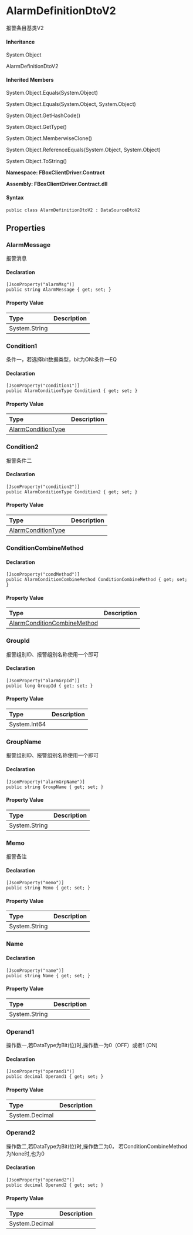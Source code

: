 # AlarmDefinitionDtoV2

报警条目基类V2

#### Inheritance

System.Object

AlarmDefinitionDtoV2

#### Inherited Members

System.Object.Equals\(System.Object\)

System.Object.Equals\(System.Object, System.Object\)

System.Object.GetHashCode\(\)

System.Object.GetType\(\)

System.Object.MemberwiseClone\(\)

System.Object.ReferenceEquals\(System.Object, System.Object\)

System.Object.ToString\(\)

**Namespace: FBoxClientDriver.Contract**

**Assembly: FBoxClientDriver.Contract.dll**

#### Syntax <a id="FBoxClientDriver_Contract_AlarmDefinitionDtoV2_syntax"></a>

```text
public class AlarmDefinitionDtoV2 : DataSourceDtoV2
```

## Properties <a id="properties"></a>

### AlarmMessage <a id="FBoxClientDriver_Contract_AlarmDefinitionDtoV2_AlarmMessage"></a>

报警消息

#### Declaration

```text
[JsonProperty("alarmMsg")]
public string AlarmMessage { get; set; }
```

#### Property Value

| Type | Description |
| :--- | :--- |
| System.String |  |

### Condition1 <a id="FBoxClientDriver_Contract_AlarmDefinitionDtoV2_Condition1"></a>

条件一，若选择bit数据类型，bit为ON:条件一EQ

#### Declaration

```text
[JsonProperty("condition1")]
public AlarmConditionType Condition1 { get; set; }
```

#### Property Value

| Type | Description |
| :--- | :--- |
| [AlarmConditionType](https://docs.flexem.net/fbox/zh-cn/sdk/FBoxClientDriver.Contract.AlarmConditionType.html) |  |

### Condition2 <a id="FBoxClientDriver_Contract_AlarmDefinitionDtoV2_Condition2"></a>

报警条件二

#### Declaration

```text
[JsonProperty("condition2")]
public AlarmConditionType Condition2 { get; set; }
```

#### Property Value

| Type | Description |
| :--- | :--- |
| [AlarmConditionType](https://docs.flexem.net/fbox/zh-cn/sdk/FBoxClientDriver.Contract.AlarmConditionType.html) |  |

### ConditionCombineMethod <a id="FBoxClientDriver_Contract_AlarmDefinitionDtoV2_ConditionCombineMethod"></a>

#### Declaration

```text
[JsonProperty("condMethod")]
public AlarmConditionCombineMethod ConditionCombineMethod { get; set; }
```

#### Property Value

| Type | Description |
| :--- | :--- |
| [AlarmConditionCombineMethod](https://docs.flexem.net/fbox/zh-cn/sdk/FBoxClientDriver.Contract.AlarmConditionCombineMethod.html) |  |

### GroupId <a id="FBoxClientDriver_Contract_AlarmDefinitionDtoV2_GroupId"></a>

报警组别ID、报警组别名称使用一个即可

#### Declaration

```text
[JsonProperty("alarmGrpId")]
public long GroupId { get; set; }
```

#### Property Value

| Type | Description |
| :--- | :--- |
| System.Int64 |  |

### GroupName <a id="FBoxClientDriver_Contract_AlarmDefinitionDtoV2_GroupName"></a>

报警组别ID、报警组别名称使用一个即可

#### Declaration

```text
[JsonProperty("alarmGrpName")]
public string GroupName { get; set; }
```

#### Property Value

| Type | Description |
| :--- | :--- |
| System.String |  |

### Memo <a id="FBoxClientDriver_Contract_AlarmDefinitionDtoV2_Memo"></a>

报警备注

#### Declaration

```text
[JsonProperty("memo")]
public string Memo { get; set; }
```

#### Property Value

| Type | Description |
| :--- | :--- |
| System.String |  |

### Name <a id="FBoxClientDriver_Contract_AlarmDefinitionDtoV2_Name"></a>

#### Declaration

```text
[JsonProperty("name")]
public string Name { get; set; }
```

#### Property Value

| Type | Description |
| :--- | :--- |
| System.String |  |

### Operand1 <a id="FBoxClientDriver_Contract_AlarmDefinitionDtoV2_Operand1"></a>

操作数一,若DataType为Bit\(位\)时,操作数一为0（OFF）或者1 \(ON\)

#### Declaration

```text
[JsonProperty("operand1")]
public decimal Operand1 { get; set; }
```

#### Property Value

| Type | Description |
| :--- | :--- |
| System.Decimal |  |

### Operand2 <a id="FBoxClientDriver_Contract_AlarmDefinitionDtoV2_Operand2"></a>

操作数二,若DataType为Bit\(位\)时,操作数二为0， 若ConditionCombineMethod 为None时,也为0

#### Declaration

```text
[JsonProperty("operand2")]
public decimal Operand2 { get; set; }
```

#### Property Value

| Type | Description |
| :--- | :--- |
| System.Decimal |  |

